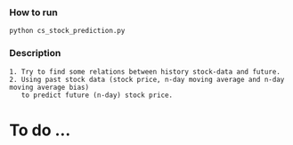 ﻿### How to run
```
python cs_stock_prediction.py
```

### Description
```
1. Try to find some relations between history stock-data and future.
2. Using past stock data (stock price, n-day moving average and n-day moving average bias) 
   to predict future (n-day) stock price.
```
  
  
# To do ...